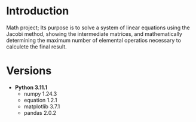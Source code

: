 # Introduction
Math project; Its purpose is to solve a system of linear equations using the Jacobi method, showing the intermediate matrices, and mathematically determining the maximum number of elemental operatios necessary to calculete the final result.

# Versions
- **Python 3.11.1**
  - numpy 1.24.3
  - equation 1.2.1
  - matplotlib 3.7.1
  - pandas 2.0.2
